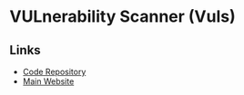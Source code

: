 # VULnerability Scanner (Vuls)

## Links

- [Code Repository](https://github.com/future-architect/vuls)
- [Main Website](https://vuls.io/)
